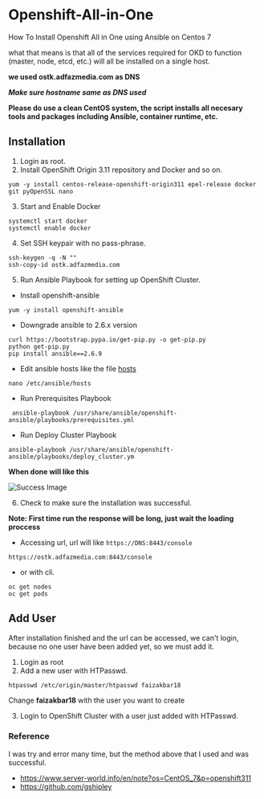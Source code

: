 # Openshift-All-in-One
How To Install Openshift All in One using Ansible on Centos 7

what that means is that all of the services required for OKD to function (master, node, etcd, etc.) will all be installed on a single host. 

__we used ostk.adfazmedia.com as DNS__

***Make sure hostname same as DNS used***

**Please do use a clean CentOS system, the script installs all necesary tools and packages including Ansible, container runtime, etc.**

## Installation
1. Login as root.
2. Install OpenShift Origin 3.11 repository and Docker and so on.
```
yum -y install centos-release-openshift-origin311 epel-release docker git pyOpenSSL nano
```
3. Start and Enable Docker
```
systemctl start docker
systemctl enable docker
```
4. Set SSH keypair with no pass-phrase.
```
ssh-keygen -q -N ""
ssh-copy-id ostk.adfazmedia.com
```
5. Run Ansible Playbook for setting up OpenShift Cluster.
- Install openshift-ansible
```
yum -y install openshift-ansible
```
- Downgrade ansible to 2.6.x version
```
curl https://bootstrap.pypa.io/get-pip.py -o get-pip.py
python get-pip.py
pip install ansible==2.6.9
```
- Edit ansible hosts like the file [hosts](hosts)
```
nano /etc/ansible/hosts
```
- Run Prerequisites Playbook
```
 ansible-playbook /usr/share/ansible/openshift-ansible/playbooks/prerequisites.yml
```
- Run Deploy Cluster Playbook
```
ansible-playbook /usr/share/ansible/openshift-ansible/playbooks/deploy_cluster.ym
```

**When done will like this**

![Success Image](https://image.prntscr.com/image/ktQmEnapRMS2MNWuKuF6lg.png)

6. Check to make sure the installation was successful.

**Note: First time run the response will be long, just wait the loading proccess**

- Accessing url, url will like `https://DNS:8443/console`
```
https://ostk.adfazmedia.com:8443/console
``` 
- or with cli.
```
oc get nodes
oc get pods
```

## Add User
After installation finished and the url can be accessed, we can't login, because no one user have been added yet, so we must add it.
1. Login as root
2. Add a new user with HTPasswd.

```
htpasswd /etc/origin/master/htpasswd faizakbar18
```
Change __faizakbar18__  with the user you want to create

3. Login to OpenShift Cluster with a user just added with HTPasswd.


### Reference
I was try and error many time, but the method above that I used and was successful.

- https://www.server-world.info/en/note?os=CentOS_7&p=openshift311
- https://github.com/gshipley
